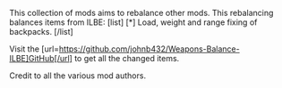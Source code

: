 This collection of mods aims to rebalance other mods.
This rebalancing balances items from ILBE:
[list]
[*] Load, weight and range fixing of backpacks.
[/list]

Visit the [url=https://github.com/johnb432/Weapons-Balance-ILBE]GitHub[/url] to get all the changed items.

Credit to all the various mod authors.
